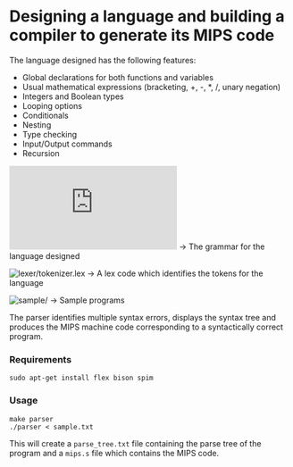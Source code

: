 # Designing a language and building a compiler to generate its MIPS code

The language designed has the following features:

* Global declarations for both functions and variables
* Usual mathematical expressions (bracketing, +, -, *, /, unary negation)
* Integers and Boolean types
* Looping options
* Conditionals
* Nesting
* Type checking
* Input/Output commands
* Recursion

![lexer/language.txt](https://github.com/swapagarwal/compiler/blob/master/lexer/language.txt) -> The grammar for the language designed

![lexer/tokenizer.lex](https://github.com/swapagarwal/compiler/blob/master/lexer/tokenizer.lex) -> A lex code which identifies the tokens for the language

![sample/](https://github.com/swapagarwal/compiler/tree/master/sample) -> Sample programs

The parser identifies multiple syntax errors, displays the syntax tree and produces the MIPS machine code corresponding to a syntactically correct program.

### Requirements

```
sudo apt-get install flex bison spim
```

### Usage

```
make parser
./parser < sample.txt
```

This will create a `parse_tree.txt` file containing the parse tree of the program and a `mips.s` file which contains the MIPS code.
